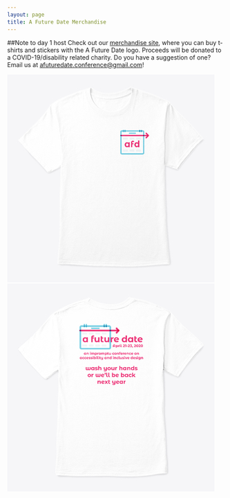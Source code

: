 ```yaml
---
layout: page
title: A Future Date Merchandise
---
```


##Note to day 1 host
Check out our <a href="https://teespring.com/a-future-date">merchandise site</a>, where you can buy t-shirts and stickers with the A Future Date logo. Proceeds will be donated to a COVID-19/disability related charity. Do you have a suggestion of one? Email us at afuturedate.conference@gmail.com!

<img src="/public/afd-tshirt-front.jpg" alt="The front of a white t-shirt with the abbreviated AFD logo on the pocket">
<br>
<img src="/public/afd-tshirt-back.jpg" alt="The back of a white t-shirt with the full A Future Date logo, the dates April 21-23, 2020, and the words, an impromptu conference on accessibility and inclusive design. Wash your hands or we'll be back next year.">
